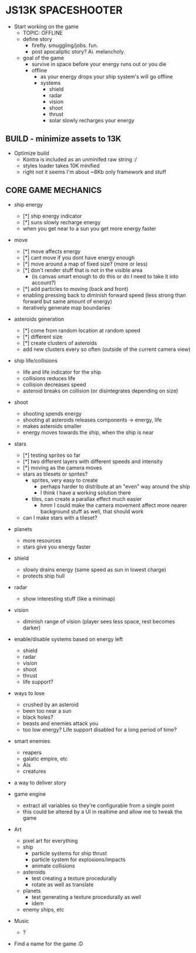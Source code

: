 # JS13K SPACESHOOTER

- Start working on the game
  - TOPIC: OFFLINE
  - define story
    - firefly. smuggling/jobs. fun.
    - post apocaliptic story? Ai. melancholy.
  - goal of the game
    - survive in space before your energy runs out or you die
    - offline
      - as your energy drops your ship system's will go offline
      - systems
        - shield
        - radar
        - vision
        - shoot
        - thrust
        - solar slowly recharges your energy

## BUILD - minimize assets to 13K

- Optimize build
  - Kontra is included as an unminifed raw string :/
  - styles loader takes 10K minified
  - right not it seems I'm about ~8Kb only framework and stuff

## CORE GAME MECHANICS

- ship energy
  - [*] ship energy indicator
  - [*] suns slowly recharge energy
  - when you get near to a sun you get more energy faster
- move
  - [*] move affects energy
  - [*] cant move if you dont have energy enough
  - [*] move around a map of fixed size? (more or less)
  - [*] don't render stuff that is not in the visible area
    - (is canvas smart enough to do this or do I need to take it into account?)
  - [*] add particles to moving (back and front)
  - enabling pressing back to diminish forward speed (less strong than forward but same amount of energy)
  - iteratively generate map boundaries
- asteroids generation
  - [*] come from random location at random speed
  - [*] different size
  - [*] create clusters of asteroids
  - add new clusters every so often (outside of the current camera view)
- ship life/collisions
  - life and life indicator for the ship
  - collisions reduces life
  - collision decreases speed
  - asteroid breaks on collision (or disintegrates depending on size)
- shoot
  - shooting spends energy
  - shooting at asteroids releases components -> energy, life
  - makes asteroids smaller
  - energy moves towards the ship, when the ship is near
- stars
  - [*] testing sprites so far
  - [*] two different layers with different speeds and intensity
  - [*] moving as the camera moves
  - stars as tilesets or sprites?
    - sprites, very easy to create
      - perhaps harder to distribute at an "even" way around the ship
      - I think I have a working solution there
    - tiles, can create a parallax effect much easier
      - hmm I could make the camera movement affect more
        nearer background stuff as well, that should work
  - can I make stars with a tileset?
- planets
  - more resources
  - stars give you energy faster
- shield
  - slowly drains energy (same speed as sun in lowest charge)
  - protects ship hull
- radar
  - show interesting stuff (like a minimap)
- vision
  - diminish range of vision (player sees less space, rest becomes darker)
- enable/disable systems based on energy left
  - shield
  - radar
  - vision
  - shoot
  - thrust
  - life support?
- ways to lose
  - crushed by an asteroid
  - been too near a sun
  - black holes?
  - beasts and enemies attack you
  - too low energy? Life support disabled for a long period of time?
- smart enemies
  - reapers
  - galatic empire, etc
  - AIs
  - creatures
- a way to deliver story
- game engine

  - extract all variables so they're configurable from a single point
  - this could be altered by a UI in realtime and allow me to tweak the game

- Art
  - pixel art for everything
  - ship
    - particle systems for ship thrust
    - particle system for explosions/impacts
    - animate collisions
  - asteroids
    - test creating a texture procedurally
    - rotate as well as translate
  - planets
    - test generating a texture procedurally as well
    - idem
  - enemy ships, etc
- Music
  - ?
- Find a name for the game :D
